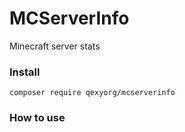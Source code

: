 # MCServerInfo
Minecraft server stats

### Install
`composer require qexyorg/mcserverinfo`

### How to use
